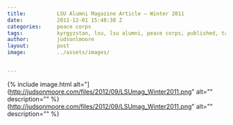 ```yaml
---
title:			LSU Alumni Magazine Article – Winter 2011
date:			2011-12-01 15:48:38 Z
categories:		peace corps
tags:			kyrgyzstan, lsu, lsu alumni, peace corps, published, talas
author:			judsonlmoore
layout:			post
image:			../assets/images/


---
```


{% include image.html alt="](http://judsonmoore.com/files/2012/09/LSUmag_Winter2011.png" alt="" description="" %}(http://judsonmoore.com/files/2012/09/LSUmag_Winter2011.png" alt="" description="" %}
